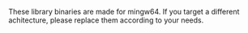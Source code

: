 These library binaries are made for mingw64. If you target a different achitecture, please replace them according to your needs.